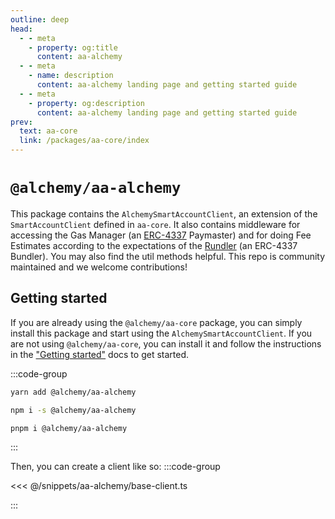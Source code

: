 ```yaml
---
outline: deep
head:
  - - meta
    - property: og:title
      content: aa-alchemy
  - - meta
    - name: description
      content: aa-alchemy landing page and getting started guide
  - - meta
    - property: og:description
      content: aa-alchemy landing page and getting started guide
prev:
  text: aa-core
  link: /packages/aa-core/index
---
```


# `@alchemy/aa-alchemy`

This package contains the `AlchemySmartAccountClient`, an extension of the `SmartAccountClient` defined in `aa-core`. It also contains middleware for accessing the Gas Manager (an [ERC-4337](https://eips.ethereum.org/EIPS/eip-4337) Paymaster) and for doing Fee Estimates according to the expectations of the [Rundler](https://github.com/alchemyplatform/rundler/tree/main) (an ERC-4337 Bundler). You may also find the util methods helpful. This repo is community maintained and we welcome contributions!

## Getting started

If you are already using the `@alchemy/aa-core` package, you can simply install this package and start using the `AlchemySmartAccountClient`. If you are not using `@alchemy/aa-core`, you can install it and follow the instructions in the ["Getting started"](/getting-started/introduction) docs to get started.

:::code-group

```bash [yarn]
yarn add @alchemy/aa-alchemy
```

```bash [npm]
npm i -s @alchemy/aa-alchemy
```

```bash [pnpm]
pnpm i @alchemy/aa-alchemy
```

:::

Then, you can create a client like so:
:::code-group

<<< @/snippets/aa-alchemy/base-client.ts

:::
